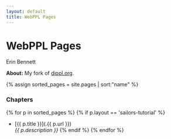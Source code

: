 ```yaml
---
layout: default
title: WebPPL Pages
---
```


<div class="main">
  <h1>WebPPL Pages</h1>
  <span class="authors">Erin Bennett</span>
</div>

**About:** 
My fork of [dippl.org](dippl.org).

{% assign sorted_pages = site.pages | sort:"name" %}

### Chapters

{% for p in sorted_pages %}
    {% if p.layout == 'sailors-tutorial' %}
- [{{ p.title }}](.{{ p.url }})<br>
    <em>{{ p.description }}</em>
    {% endif %}
{% endfor %}
